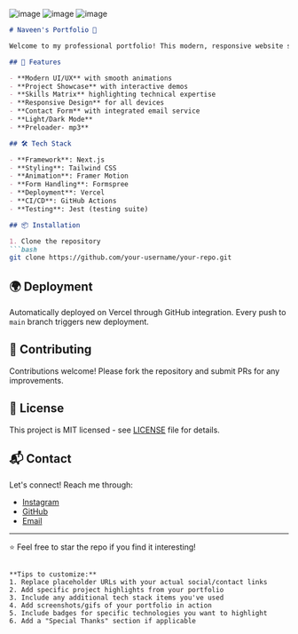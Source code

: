 ![image](https://github.com/user-attachments/assets/0bbc5549-14c7-4975-8f1a-8a9d051492cc)
![image](https://github.com/user-attachments/assets/9e2f3739-d8e2-4d0a-b154-451502d59dd7)
![image](https://github.com/user-attachments/assets/37be9072-2be0-4dc7-a4ff-1422105bcbf7)

```markdown
# Naveen's Portfolio 🌟

Welcome to my professional portfolio! This modern, responsive website showcases my skills, projects, and development journey. Built with cutting-edge technologies and designed with attention to detail, it represents both my technical capabilities and creative vision.

## 🚀 Features

- **Modern UI/UX** with smooth animations
- **Project Showcase** with interactive demos
- **Skills Matrix** highlighting technical expertise
- **Responsive Design** for all devices
- **Contact Form** with integrated email service
- **Light/Dark Mode**
- **Preloader- mp3**

## 🛠️ Tech Stack

- **Framework**: Next.js
- **Styling**: Tailwind CSS
- **Animation**: Framer Motion
- **Form Handling**: Formspree
- **Deployment**: Vercel
- **CI/CD**: GitHub Actions
- **Testing**: Jest (testing suite)

## 📦 Installation

1. Clone the repository
```bash
git clone https://github.com/your-username/your-repo.git
```

## 🌍 Deployment
Automatically deployed on Vercel through GitHub integration. Every push to `main` branch triggers new deployment.

## 🤝 Contributing
Contributions welcome! Please fork the repository and submit PRs for any improvements.

## 📄 License
This project is MIT licensed - see [LICENSE](LICENSE) file for details.

## 📬 Contact
Let's connect! Reach me through:
- [Instagram]([https://](https://www.instagram.com/rasyid_rlqr))
- [GitHub]([https://github.com/RasyidRlqr])
- [Email](mailto:rasyidhikwan.com)

---

⭐ Feel free to star the repo if you find it interesting!
```

**Tips to customize:**
1. Replace placeholder URLs with your actual social/contact links
2. Add specific project highlights from your portfolio
3. Include any additional tech stack items you've used
4. Add screenshots/gifs of your portfolio in action
5. Include badges for specific technologies you want to highlight
6. Add a "Special Thanks" section if applicable
